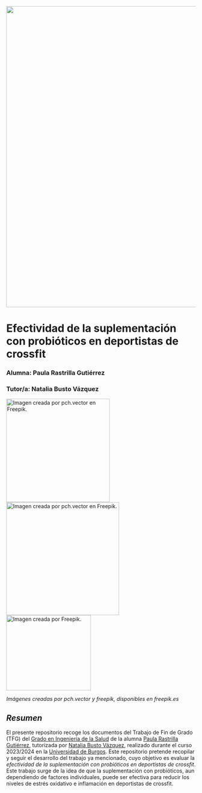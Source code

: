 <image src="/Images/cabeceraSalud.jpg"  width="800">
 
# Efectividad de la suplementación con probióticos en deportistas de crossfit
 
### Alumna: Paula Rastrilla Gutiérrez

### Tutor/a: Natalia Busto Vázquez 
<image src="/Images/Tiny doctors examining gut flora flat vector illustration.jpg" alt= "Imagen creada por pch.vector en Freepik." width="275"> <image src="/Images/mujeres_entrenando.jpg" alt= "Imagen creada por pch.vector en Freepik." width="300"> <image src="/Images/coleccion_bacterias.jpg" alt= "Imagen creada por Freepik." width="225" height="200">
                _<p> Imágenes creadas por pch.vector y freepik, disponibles en freepik.es </p>_

## _Resumen_
El presente repositorio recoge los documentos del Trabajo de Fin de Grado (TFG) del [Grado en Ingeniería de la Salud](https://www.ubu.es/grado-en-ingenieria-de-la-salud) de la alumna [Paula Rastrilla Gutiérrez](https://orcid.org/0000-0001-7738-2172), tutorizada por [Natalia Busto Vázquez](https://orcid.org/0000-0001-9637-1209), realizado durante el curso 2023/2024 en la [Universidad de Burgos](https://www.ubu.es). 
Este repositorio pretende recopilar y seguir el desarrollo del trabajo ya mencionado, cuyo objetivo es evaluar la _efectividad de la suplementación con probióticos en deportistas de crossfit_. 
Este trabajo surge de la idea de que la suplementación con probióticos, aun dependiendo de factores individuales, puede ser efectiva para reducir los niveles de estrés oxidativo e inflamación en deportistas de crossfit.
